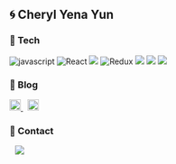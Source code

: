 
## 🌀 Cheryl Yena Yun 

### 🧶 Tech
![javascript](https://img.shields.io/badge/-JavaScript-F7E01C?&logo=JavaScript&logoColor=white)
![React](https://img.shields.io/badge/-React-61DAFB?&logo=react&logoColor=white)
<img src="https://img.shields.io/badge/TypeScript-3178C6?style=flat-square&logo=TypeScript&logoColor=white"/>
![Redux](https://img.shields.io/badge/-Redux-764ABC?&logo=redux&logoColor=white)
<img src="https://img.shields.io/badge/styled-components-DB7093?style=flat-square&logo=styled-components&logoColor=white"/>
<img src="https://img.shields.io/badge/CSS3-1572B6?style=flat-square&logo=CSS3&logoColor=white"/>
<img src="https://img.shields.io/badge/HTML5-E34F26?style=flat-square&logo=HTML5&logoColor=white"/>

### 🧀 Blog
<a href="https://www.notion.so/Cheryl-Yun-s-Notion-39cbdc64741545449c715ea6fc2a753a">
    <img src="https://i.esdrop.com/d/KwrGH1p1Zl/vJla3OzAk0.png" width="20" />
</a>
&nbsp;
<a href="https://velog.io/@yena1025">
    <img src="https://i.esdrop.com/d/KwrGH1p1Zl/YTds18N2It.png" width="20" />
</a>

### 🧲 Contact
<a href="mailto:cheryleduart@gmail.com">
    <img 
        src="https://img.shields.io/badge/-cheryleduart@gmail.com-c14438?style=flat-square&logo=Gmail&logoColor=white"
        style="height : auto; margin-left : 10px; margin-right : 10px;"/>
</a>
